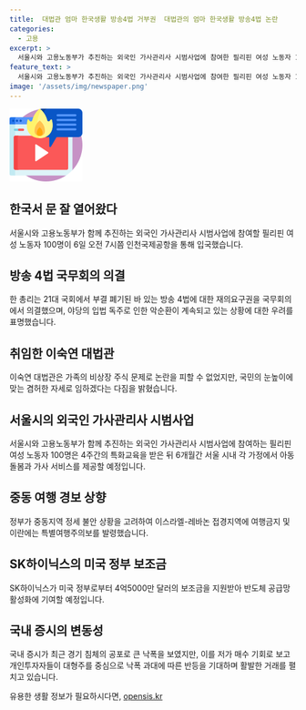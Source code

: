 ```yaml
---
title:  대법관 엄마 한국생활 방송4법 거부권  대법관의 엄마 한국생활 방송4법 논란
categories:
  - 고용
excerpt: >
  서울시와 고용노동부가 추진하는 외국인 가사관리사 시범사업에 참여한 필리핀 여성 노동자 100명이 입국했다. 한 총리가 방송 4법에 대한 재의요구권을 의결했고, 대법관 취임식에서 이숙연 대법관이 겸손한 자세로 임하겠다고 밝혔다. 또한 외국인 가사관리사 서비스를 이용할 가정 모집이 진행 중이며, 중동 여행 경보가 상향 조정되었고, SK하이닉스가 미국으로부터 보조금을 받아 반도체 생산에 기여할 계획이다. 또한, 개인투자자들이 시장 변동성을 고려해 저가 매수에 나서고 있다.
feature_text: >
  서울시와 고용노동부가 추진하는 외국인 가사관리사 시범사업에 참여한 필리핀 여성 노동자 100명이 입국했다. 한 총리가 방송 4법에 대한 재의요구권을 의결했고, 대법관 취임식에서 이숙연 대법관이 겸손한 자세로 임하겠다고 밝혔다. 또한 외국인 가사관리사 서비스를 이용할 가정 모집이 진행 중이며, 중동 여행 경보가 상향 조정되었고, SK하이닉스가 미국으로부터 보조금을 받아 반도체 생산에 기여할 계획이다. 또한, 개인투자자들이 시장 변동성을 고려해 저가 매수에 나서고 있다.
image: '/assets/img/newspaper.png'
---
```


<p><img src="/assets/img/news.png" alt="rentncar 속보" /></p>

<h2 data-ke-size="size26">한국서 문 잘 열어왔다</h2>

<p data-ke-size="size16">서울시와 고용노동부가 함께 추진하는 외국인 가사관리사 시범사업에 참여할 필리핀 여성 노동자 100명이 6일 오전 7시쯤 인천국제공항을 통해 입국했습니다.</p>

<h2 data-ke-size="size26">방송 4법 국무회의 의결</h2>

<p data-ke-size="size16">한 총리는 21대 국회에서 부결 폐기된 바 있는 방송 4법에 대한 재의요구권을 국무회의에서 의결했으며, 야당의 입법 독주로 인한 악순환이 계속되고 있는 상황에 대한 우려를 표명했습니다.</p>

<h2 data-ke-size="size26">취임한 이숙연 대법관</h2>

<p data-ke-size="size16">이숙연 대법관은 가족의 비상장 주식 문제로 논란을 피할 수 없었지만, 국민의 눈높이에 맞는 겸허한 자세로 임하겠다는 다짐을 밝혔습니다.</p>

<h2 data-ke-size="size26">서울시의 외국인 가사관리사 시범사업</h2>

<p data-ke-size="size16">서울시와 고용노동부가 함께 추진하는 외국인 가사관리사 시범사업에 참여하는 필리핀 여성 노동자 100명은 4주간의 특화교육을 받은 뒤 6개월간 서울 시내 각 가정에서 아동 돌봄과 가사 서비스를 제공할 예정입니다.</p>

<h2 data-ke-size="size26">중동 여행 경보 상향</h2>

<p data-ke-size="size16">정부가 중동지역 정세 불안 상황을 고려하여 이스라엘-레바논 접경지역에 여행금지 및 이란에는 특별여행주의보를 발령했습니다.</p>

<h2 data-ke-size="size26">SK하이닉스의 미국 정부 보조금</h2>

<p data-ke-size="size16">SK하이닉스가 미국 정부로부터 4억5000만 달러의 보조금을 지원받아 반도체 공급망 활성화에 기여할 예정입니다.</p>

<h2 data-ke-size="size26">국내 증시의 변동성</h2>

<p data-ke-size="size16">국내 증시가 최근 경기 침체의 공포로 큰 낙폭을 보였지만, 이를 저가 매수 기회로 보고 개인투자자들이 대형주를 중심으로 낙폭 과대에 따른 반등을 기대하며 활발한 거래를 펼치고 있습니다.</p>
유용한 생활 정보가 필요하시다면, <a href="https://opensis.kr" rel="dofollow">opensis.kr</a>


